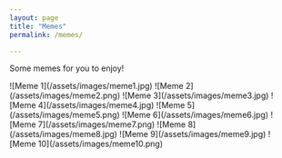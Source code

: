 ```yaml
---
layout: page
title: "Memes"
permalink: /memes/

---
```


Some memes for you to enjoy!

<div class="memes-container">
  <div class="memes">
    ![Meme 1](/assets/images/meme1.jpg)
    ![Meme 2](/assets/images/meme2.png)
    ![Meme 3](/assets/images/meme3.jpg)
    ![Meme 4](/assets/images/meme4.jpg)
    ![Meme 5](/assets/images/meme5.png)
    ![Meme 6](/assets/images/meme6.jpg)
    ![Meme 7](/assets/images/meme7.png)
    ![Meme 8](/assets/images/meme8.jpg)
    ![Meme 9](/assets/images/meme9.jpg)
    ![Meme 10](/assets/images/meme10.png)
  </div>
</div>